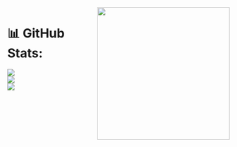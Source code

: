 <div align="center"></div>
  
<img src = "chainsaw.gif" width = "300px" align = "right">

# 📊 GitHub Stats:
![](https://github-readme-stats.vercel.app/api?username=kaliIinux&theme=dracula&hide_border=true&include_all_commits=true&count_private=true)<br/>
![](https://github-readme-streak-stats.herokuapp.com/?user=kaliIinux&theme=dracula&hide_border=true)<br/>
![](https://github-readme-stats.vercel.app/api/top-langs/?username=kaliIinux&theme=dracula&hide_border=true&include_all_commits=true&count_private=true&layout=compact)

<!-- Proudly created with GPRM ( https://gprm.itsvg.in ) -->
